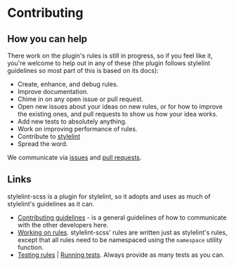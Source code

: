 # Contributing

## How you can help

There work on the plugin's rules is still in progress, so if you feel like it, you're welcome to help out in any of these (the plugin follows stylelint guidelines so most part of this is based on its docs):

* Create, enhance, and debug rules.
* Improve documentation.
* Chime in on any open issue or pull request.
* Open new issues about your ideas on new rules, or for how to improve the existing ones, and pull requests to show us how your idea works.
* Add new tests to absolutely anything.
* Work on improving performance of rules.
* Contribute to [stylelint](https://github.com/stylelint/stylelint)
* Spread the word.

We communicate via [issues](https://github.com/stylelint-scss/stylelint-scss/issues) and [pull requests](https://github.com/stylelint-scss/stylelint-scss/pulls).

## Links

stylelint-scss is a plugin for stylelint, so it adopts and uses as much of stylelint's guidelines as it can.

* [Contributing guidelines](https://github.com/stylelint/stylelint/blob/master/CONTRIBUTING.md) - is a general guidelines of how to communicate with the other developers here.
* [Working on rules](https://github.com/stylelint/stylelint/blob/master/docs/developer-guide/rules.md). stylelint-scss' rules are written just as stylelint's rules, except that all rules need to be namespaced using the `namespace` utility function.
* [Testing rules](https://github.com/stylelint/stylelint/blob/master/docs/developer-guide/rule-testers.md) | [Running tests](https://github.com/stylelint/stylelint/blob/master/docs/developer-guide/rules.md#running-tests). Always provide as many tests as you can.
